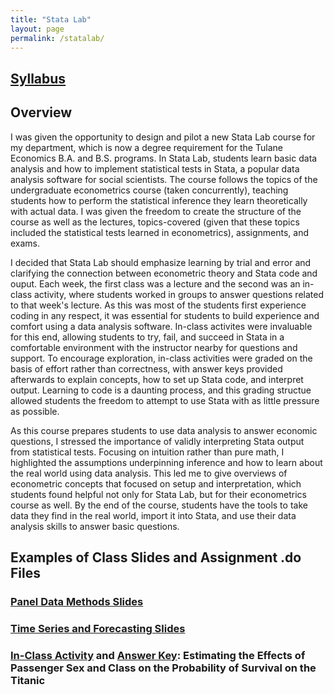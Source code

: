 ```yaml
---
title: "Stata Lab"
layout: page
permalink: /statalab/
---
```


## [Syllabus](https://github.com/user-attachments/files/22895103/Stata_Lab_Syllabus.pdf)

## Overview

<p> I was given the opportunity to design and pilot a new Stata Lab course for my department, which is now a degree requirement for the Tulane Economics B.A. and B.S. programs. In Stata Lab, students learn basic data analysis and how to implement statistical tests in Stata, a popular data analysis software for social scientists. The course follows the topics of the undergraduate econometrics course (taken concurrently), teaching students how to perform the statistical inference they learn theoretically with actual data. I was given the freedom to create the structure of the course as well as the lectures, topics-covered (given that these topics included the statistical tests learned in econometrics), assignments, and exams. </p>
<p> I decided that Stata Lab should emphasize learning by trial and error and clarifying the connection between econometric theory and Stata code and ouput. Each week, the first class was a lecture and the second was an in-class activity, where students worked in groups to answer questions related to that week's lecture. As this was most of the students first experience coding in any respect, it was essential for students to build experience and comfort using a data analysis software. In-class activites were invaluable for this end, allowing students to try, fail, and succeed in Stata in a comfortable environment with the instructor nearby for questions and support. To encourage exploration, in-class activities were graded on the basis of effort rather than correctness, with answer keys provided afterwards to explain concepts, how to set up Stata code, and interpret output. Learning to code is a daunting process, and this grading structue allowed students the freedom to attempt to use Stata with as little pressure as possible. </p>
<p> As this course prepares students to use data analysis to answer economic questions, I stressed the importance of validly interpreting Stata output from statistical tests. Focusing on intuition rather than pure math, I highlighted the assumptions underpinning inference and how to learn about the real world using data analysis. This led me to give overviews of econometric concepts that focused on setup and interpretation, which students found helpful not only for Stata Lab, but for their econometrics course as well. By the end of the course, students have the tools to take data they find in the real world, import it into Stata, and use their data analysis skills to answer basic questions.
</p>

## Examples of Class Slides and Assignment .do Files

### [Panel Data Methods Slides](https://github.com/user-attachments/files/22895709/SL_slides_w11.pdf) 
### [Time Series and Forecasting Slides](https://github.com/user-attachments/files/22895707/SL_slides_w13.pdf)
### [In-Class Activity](W10_InClass.do) and [Answer Key](W10_InClass_answerkey.do): Estimating the Effects of Passenger Sex and Class on the Probability of Survival on the Titanic

